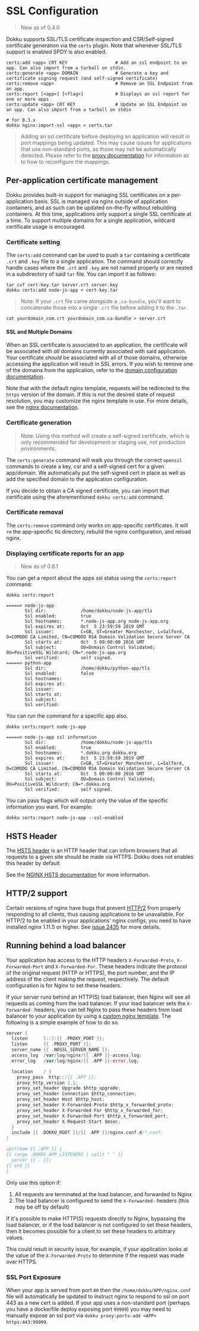 # SSL Configuration

> New as of 0.4.0

Dokku supports SSL/TLS certificate inspection and CSR/Self-signed certificate generation via the `certs` plugin. Note that whenever SSL/TLS support is enabled SPDY is also enabled.

```
certs:add <app> CRT KEY                  # Add an ssl endpoint to an app. Can also import from a tarball on stdin.
certs:generate <app> DOMAIN              # Generate a key and certificate signing request (and self-signed certificate)
certs:remove <app>                       # Remove an SSL Endpoint from an app.
certs:report [<app>] [<flag>]            # Displays an ssl report for one or more apps
certs:update <app> CRT KEY               # Update an SSL Endpoint on an app. Can also import from a tarball on stdin
```

```shell
# for 0.3.x
dokku nginx:import-ssl <app> < certs.tar
```

> Adding an ssl certificate before deploying an application will result in port mappings being updated. This may cause issues for applications that use non-standard ports, as those may not be automatically detected. Please refer to the [proxy documentation](/docs/advanced-usage/proxy-management.md) for information as to how to reconfigure the mappings.

## Per-application certificate management

Dokku provides built-in support for managing SSL certificates on a per-application basis. SSL is managed via nginx outside of application containers, and as such can be updated on-the-fly without rebuilding containers. At this time, applications only support a single SSL certificate at a time. To support multiple domains for a single application, wildcard certificate usage is encouraged.

### Certificate setting

The `certs:add` command can be used to push a `tar` containing a certificate `.crt` and `.key` file to a single application. The command should correctly handle cases where the `.crt` and `.key` are not named properly or are nested in a subdirectory of said `tar` file. You can import it as follows:

```shell
tar cvf cert-key.tar server.crt server.key
dokku certs:add node-js-app < cert-key.tar
```

> Note: If your `.crt` file came alongside a `.ca-bundle`, you'll want to concatenate those into a single `.crt` file before adding it to the `.tar`.

```shell
cat yourdomain_com.crt yourdomain_com.ca-bundle > server.crt
```

#### SSL and Multiple Domains

When an SSL certificate is associated to an application, the certificate will be associated with *all* domains currently associated with said application. Your certificate _should_ be associated with all of those domains, otherwise accessing the application will result in SSL errors. If you wish to remove one of the domains from the application, refer to the [domain configuration documentation](/docs/configuration/domains.md).

Note that with the default nginx template, requests will be redirected to the `https` version of the domain. If this is not the desired state of request resolution, you may customize the nginx template in use. For more details, see the [nginx documentation](/docs/configuration/nginx.md).

### Certificate generation

> Note: Using this method will create a self-signed certificate, which is only recommended for development or staging use, not production environments.

The `certs:generate` command will walk you through the correct `openssl` commands to create a key, csr and a self-signed cert for a given app/domain. We automatically put the self-signed cert in place as well as add the specified domain to the application configuration.

If you decide to obtain a CA signed certificate, you can import that certificate using the aforementioned `dokku certs:add` command.

### Certificate removal

The `certs:remove` command only works on app-specific certificates. It will `rm` the app-specific tls directory, rebuild the nginx configuration, and reload nginx.

### Displaying certificate reports for an app

> New as of 0.8.1

You can get a report about the apps ssl status using the `certs:report` command:

```shell
dokku certs:report
```

```
=====> node-js-app
       Ssl dir:             /home/dokku/node-js-app/tls
       Ssl enabled:         true
       Ssl hostnames:       *.node-js-app.org node-js-app.org
       Ssl expires at:      Oct  5 23:59:59 2019 GMT
       Ssl issuer:          C=GB, ST=Greater Manchester, L=Salford, O=COMODO CA Limited, CN=COMODO RSA Domain Validation Secure Server CA
       Ssl starts at:       Oct  5 00:00:00 2016 GMT
       Ssl subject:         OU=Domain Control Validated; OU=PositiveSSL Wildcard; CN=*.node-js-app.org
       Ssl verified:        self signed.
=====> python-app
       Ssl dir:             /home/dokku/python-app/tls
       Ssl enabled:         false
       Ssl hostnames:
       Ssl expires at:
       Ssl issuer:
       Ssl starts at:
       Ssl subject:
       Ssl verified:
```

You can run the command for a specific app also.

```shell
dokku certs:report node-js-app
```

```
=====> node-js-app ssl information
       Ssl dir:             /home/dokku/node-js-app/tls
       Ssl enabled:         true
       Ssl hostnames:       *.dokku.org dokku.org
       Ssl expires at:      Oct  5 23:59:59 2019 GMT
       Ssl issuer:          C=GB, ST=Greater Manchester, L=Salford, O=COMODO CA Limited, CN=COMODO RSA Domain Validation Secure Server CA
       Ssl starts at:       Oct  5 00:00:00 2016 GMT
       Ssl subject:         OU=Domain Control Validated; OU=PositiveSSL Wildcard; CN=*.dokku.org
       Ssl verified:        self signed.
```

You can pass flags which will output only the value of the specific information you want. For example:

```shell
dokku certs:report node-js-app --ssl-enabled
```

## HSTS Header

The [HSTS header](https://en.wikipedia.org/wiki/HTTP_Strict_Transport_Security) is an HTTP header that can inform browsers that all requests to a given site should be made via HTTPS. Dokku does not enables this header by default

See the [NGINX HSTS documentation](/docs/configuration/nginx.md#hsts-header) for more information.

## HTTP/2 support

Certain versions of nginx have bugs that prevent [HTTP/2](https://nginx.org/en/docs/http/ngx_http_v2_module.html) from properly responding to all clients, thus causing applications to be unavailable. For HTTP/2 to be enabled in your applications' nginx configs, you need to have installed nginx 1.11.5 or higher. See [issue 2435](https://github.com/dokku/dokku/issues/2435) for more details.

## Running behind a load balancer

Your application has access to the HTTP headers `X-Forwarded-Proto`, `X-Forwarded-Port` and `X-Forwarded-For`. These headers indicate the protocol of the original request (HTTP or HTTPS), the port number, and the IP address of the client making the request, respectively. The default configuration is for Nginx to set these headers.

If your server runs behind an HTTP(S) load balancer, then Nginx will see all requests as coming from the load balancer. If your load balancer sets the `X-Forwarded-` headers, you can tell Nginx to pass these headers from load balancer to your application by using a [custom nginx template](/docs/configuration/nginx.md#customizing-the-nginx-configuration). The following is a simple example of how to do so.

```go
server {
  listen      [::]:{{ .PROXY_PORT }};
  listen      {{ .PROXY_PORT }};
  server_name {{ .NOSSL_SERVER_NAME }};
  access_log  /var/log/nginx/{{ .APP }}-access.log;
  error_log   /var/log/nginx/{{ .APP }}-error.log;

  location    / {
    proxy_pass  http://{{ .APP }};
    proxy_http_version 1.1;
    proxy_set_header Upgrade $http_upgrade;
    proxy_set_header Connection $http_connection;
    proxy_set_header Host $http_host;
    proxy_set_header X-Forwarded-Proto $http_x_forwarded_proto;
    proxy_set_header X-Forwarded-For $http_x_forwarded_for;
    proxy_set_header X-Forwarded-Port $http_x_forwarded_port;
    proxy_set_header X-Request-Start $msec;
  }
  include {{ .DOKKU_ROOT }}/{{ .APP }}/nginx.conf.d/*.conf;
}

upstream {{ .APP }} {
{{ range .DOKKU_APP_LISTENERS | split " " }}
  server {{ . }};
{{ end }}
}
```

Only use this option if:
1. All requests are terminated at the load balancer, and forwarded to Nginx
2. The load balancer is configured to send the `X-Forwarded-` headers (this may be off by default)

If it's possible to make HTTP(S) requests directly to Nginx, bypassing the load balancer, or if the load balancer is not configured to set these headers, then it becomes possible for a client to set these headers to arbitrary values.

This could result in security issue, for example, if your application looks at the value of the `X-Forwarded-Proto` to determine if the request was made over HTTPS.

### SSL Port Exposure

When your app is served from port `80` then the `/home/dokku/APP/nginx.conf` file will automatically be updated to instruct nginx to respond to ssl on port 443 as a new cert is added.  If your app uses a non-standard port (perhaps you have a dockerfile deploy exposing port `99999`) you may need to manually expose an ssl port via `dokku proxy:ports-add <APP> https:443:99999`.
